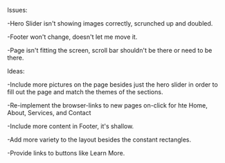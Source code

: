 Issues: 

-Hero Slider isn't showing images correctly, scrunched up and doubled. 

-Footer won't change, doesn't let me move it. 

-Page isn't fitting the screen, scroll bar shouldn't be there or need to be there. 


Ideas: 


-Include more pictures on the page besides just the hero slider in order to fill out the page and match the themes of the sections. 

-Re-implement the browser-links to new pages on-click for hte Home, About, Services, and Contact

-Include more content in Footer, it's shallow. 

-Add more variety to the layout besides the constant rectangles. 

-Provide links to buttons like Learn More. 